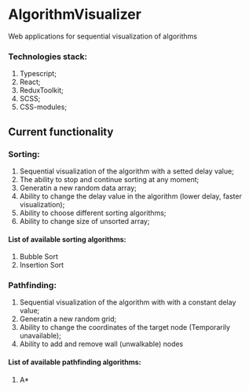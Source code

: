 # AlgorithmVisualizer
Web applications for sequential visualization of algorithms

### Technologies stack:
1. Typescript;
2. React;
3. ReduxToolkit;
4. SCSS;
5. CSS-modules;

## Current functionality
### Sorting:
1. Sequential visualization of the algorithm with a setted delay value;
2. The ability to stop and continue sorting at any moment;
3. Generatin a new random data array;
4. Ability to change the delay value in the algorithm (lower delay, faster visualization);
5. Ability to choose different sorting algorithms;
6. Ability to change size of unsorted array;

#### List of available sorting algorithms:
1. Bubble Sort
2. Insertion Sort

### Pathfinding:
1. Sequential visualization of the algorithm with with a constant delay value;
2. Generatin a new random grid;
3. Ability to change the coordinates of the target node (Temporarily unavailable);
4. Ability to add and remove wall (unwalkable) nodes

#### List of available pathfinding algorithms:
1. A*

